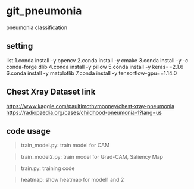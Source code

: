 # git_pneumonia
 pneumonia classification

setting
-------
list
1.conda install -y opencv
2.conda install -y cmake
3.conda install -y -c conda-forge dlib
4.conda install -y pillow
5.conda install -y keras==2.1.6
6.conda install -y matplotlib
7.conda install -y tensorflow-gpu==1.14.0

Chest Xray Dataset link
-----------------------
<https://www.kaggle.com/paultimothymooney/chest-xray-pneumonia>
<https://radiopaedia.org/cases/childhood-pneumonia-1?lang=us>


code usage
----------
>train_model.py: train model for CAM

>train_model2.py: train model for Grad-CAM, Saliency Map

>train.py: training code

>heatmap: show heatmap for model1 and 2

